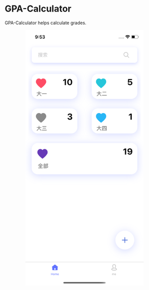 # GPA-Calculator
GPA-Calculator helps calculate grades.

<p align = "center">
<img src = "images/5.22.png" width="375"/>
</p>